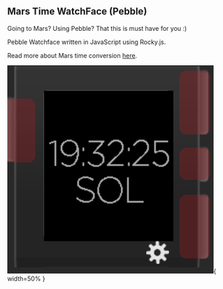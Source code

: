 ## Mars Time WatchFace (Pebble)
Going to Mars? Using Pebble? That this is must have for you :)

Pebble Watchface written in JavaScript using Rocky.js.

Read more about Mars time conversion [here](https://jtauber.github.io/mars-clock/).

![Mars Time WatchFace Pebble](https://github.com/lesyk/MarsTimeWatchFace/blob/master/demo.png){ width=50% }
